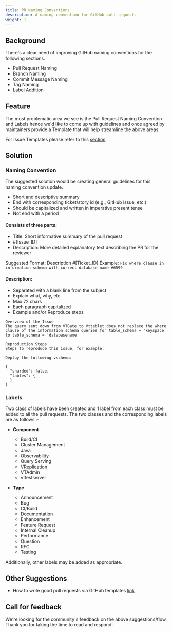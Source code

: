 ```yaml
---
title: PR Naming Conventions
description: A naming convention for GitHub pull requests
weight: 1
---
```


## Background

There's a clear need of improving GitHub naming conventions for the following sections.

- Pull Request Naming
- Branch Naming
- Commit Message Naming
- Tag Naming
- Label Addition

## Feature

The most problematic area we see is the Pull Request Naming Convention and Labels hence we'd like to come up with guidelines and once agreed by maintainers provide a Template that will help streamline the above areas.

For Issue Templates please refer to this [section](https://github.com/vitessio/vitess/tree/master/.github/ISSUE_TEMPLATE).

## Solution

### Naming Convention

The suggested solution would be creating general guidelines for this naming convention update.

- Short and descriptive summary
- End with corresponding ticket/story id (e.g., GitHub issue, etc.)
- Should be capitalized and written in imperative present tense
- Not end with a period

#### Consists of three parts:

* Title: Short informative summary of the pull request
* #[Issue_ID]
* Description: More detailed explanatory text describing the PR for the reviewer

Suggested Format:
Description #[Ticket_ID]
Example:
```Fix where clause in information schema with correct database name #6599```

#### Description:

- Separated with a blank line from the subject
- Explain what, why, etc.
- Max 72 chars
- Each paragraph capitalized
- Example and/or Reproduce steps

```
Overview of the Issue
The query sent down from VTGate to Vttablet does not replace the where clause of the information schema queries for table_schema = 'keyspace' to table_schema = 'databasename'

Reproduction Steps
Steps to reproduce this issue, for example:

Deploy the following vschema:

{
  "sharded": false,
  "tables": {
  }
}
```

### Labels

Two class of labels have been created and 1 label from each class must be added to all the pull requests.
The two classes and the corresponding labels are as follows :-

* **Component**
  * Build/CI
  * Cluster Management
  * Java
  * Observability
  * Query Serving
  * VReplication
  * VTAdmin
  * vttestserver

* **Type**
  * Announcement
  * Bug
  * CI/Build
  * Documentation
  * Enhancement
  * Feature Request
  * Internal Cleanup
  * Performance
  * Question
  * RFC
  * Testing

Additionally, other labels may be added as appropriate.

## Other Suggestions

* How to write good pull requests via GitHub templates [link](https://docs.github.com/en/free-pro-team@latest/github/building-a-strong-community/about-issue-and-pull-request-templates)

## Call for feedback

We're looking for the community's feedback on the above suggestions/flow. Thank you for taking the time to read and respond!
